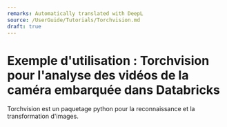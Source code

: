 ```yaml
---
remarks: Automatically translated with DeepL
source: /UserGuide/Tutorials/Torchvision.md
draft: true
---
```


# Exemple d'utilisation : Torchvision pour l'analyse des vidéos de la caméra embarquée dans Databricks

Torchvision est un paquetage python pour la reconnaissance et la transformation d'images.

<!---removed due to accessibility requirements
<video width="600" height="350" controls>
    <source src="/api/media/dash_cam_project_demo.mp4" type="video/mp4">
    Votre navigateur ne prend pas en charge la balise vidéo.
</video>
-->
